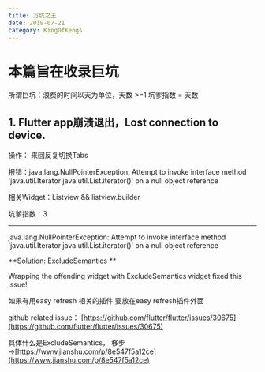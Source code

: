 ```yaml
---
title: 万坑之王
date: 2019-07-21
category: KingOfKengs
---
```

<!-- more -->

# **本篇旨在收录巨坑**
所谓巨坑：浪费的时间以天为单位，天数 >=1
坑爹指数 = 天数

## 1. Flutter app崩溃退出，Lost connection to device.

操作： 来回反复切换Tabs

报错：java.lang.NullPointerException: Attempt to invoke interface method 'java.util.Iterator java.util.List.iterator()' on a null object reference

相关Widget：Listview && listview.builder

坑爹指数：3

****

java.lang.NullPointerException: Attempt to invoke interface method 'java.util.Iterator java.util.List.iterator()' on a null object reference

**Solution: ExcludeSemantics 
**

Wrapping the offending widget with ExcludeSemantics widget fixed this issue!

如果有用easy refresh 相关的插件 要放在easy refresh插件外面

github related issue：
[https://github.com/flutter/flutter/issues/30675](https://github.com/flutter/flutter/issues/30675)

具体什么是ExcludeSemantics，
移步→[https://www.jianshu.com/p/8e547f5a12ce](https://www.jianshu.com/p/8e547f5a12ce)